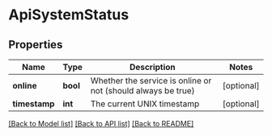 # ApiSystemStatus

## Properties
Name | Type | Description | Notes
------------ | ------------- | ------------- | -------------
**online** | **bool** | Whether the service is online or not (should always be true) | [optional] 
**timestamp** | **int** | The current UNIX timestamp | [optional] 

[[Back to Model list]](../../README.md#documentation-for-models) [[Back to API list]](../../README.md#documentation-for-api-endpoints) [[Back to README]](../../README.md)

